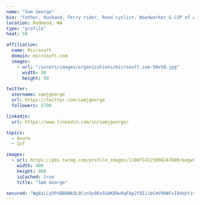 ```yaml
---
name: "Sam George"
bio: "Father, Husband, Ferry rider, Road cyclist, Woodworker & CVP of Azure IoT"
location: Redmond, WA
type: "profile"
heat: 50

affiliation:
  name: Microsoft
  domain: microsoft.com
  images:
    - url: "/assets/images/organizations/microsoft.com-50x50.jpg"
      width: 50
      height: 50

twitter:
  username: samjgeorge
  url: https://twitter.com/samjgeorge
  followers: 2790

linkedin:
  url: https://www.linkedin.com/in/samjgeorge/

topics:
  - Azure
  - IoT

images:
  - url: https://pbs.twimg.com/profile_images/1180714123090247680/eegwGxig_400x400.jpg
    width: 400
    height: 400
    isCached: true
    title: "Sam George"

secured: "Wg8zLCyOPxBBDWkUL9CcnVp9Kx5GAKB9wXqFAp2fQIiibCmV90WFxI8dqkti91DprDwa/gO2yq+2I7z1vq2uCjIT1q9p06RNLMDLzAN4Mlz/lZ4taDIQXyx4DQ6TXMJVfg0YWD2nk5uF+Rszp5U3Uu96ah6PVlyzwtTncnwJrNiEP1UQpGAMRarwIucsY3/aHKBZ7QLgBjMJ2aiFX/x/6aiNC+tthLaYNFneo16gcAPF4R8CfPvIXQizFjcbgar1yP671fbMsaxOscAZGqt/sGx2AWRrU4irgR4rhof5YTgcNXQPEL6e0ki/jFhK5oxpDmVuTEzWm+N0dC8u8HdlpuCg6B5U74FCTL2JBInureesRjKT5NzTm8bV6Xh4ds5ELIgnzIUPrFaiBsJuSh5aJHq8eakZT2jibzcDrlKo4Yw=;B3u8+8jq/9pjjWbDMPI/aQ=="
---
```


